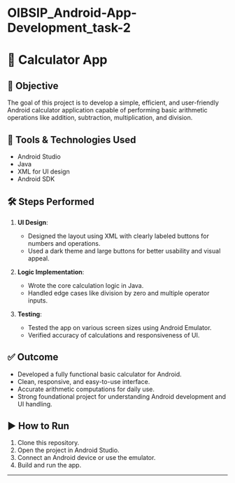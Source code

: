 # OIBSIP_Android-App-Development_task-2
# 📱 Calculator App

## 🎯 Objective
The goal of this project is to develop a simple, efficient, and user-friendly Android calculator application capable of performing basic arithmetic operations like addition, subtraction, multiplication, and division.

## 🔧 Tools & Technologies Used
- Android Studio
- Java
- XML for UI design
- Android SDK

## 🛠️ Steps Performed
1. **UI Design**:
   - Designed the layout using XML with clearly labeled buttons for numbers and operations.
   - Used a dark theme and large buttons for better usability and visual appeal.

2. **Logic Implementation**:
   - Wrote the core calculation logic in Java.
   - Handled edge cases like division by zero and multiple operator inputs.

3. **Testing**:
   - Tested the app on various screen sizes using Android Emulator.
   - Verified accuracy of calculations and responsiveness of UI.

## ✅ Outcome
- Developed a fully functional basic calculator for Android.
- Clean, responsive, and easy-to-use interface.
- Accurate arithmetic computations for daily use.
- Strong foundational project for understanding Android development and UI handling.

## ▶️ How to Run
1. Clone this repository.
2. Open the project in Android Studio.
3. Connect an Android device or use the emulator.
4. Build and run the app.

---


